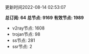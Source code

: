 更新时间2022-08-14 02:53:07

**总订阅: 64**
**总节点: 9169**
**有效节点: 1989**
- v2ray节点: 1608
- trojan节点: 98
- ss节点: 281
- ssr节点: 2
